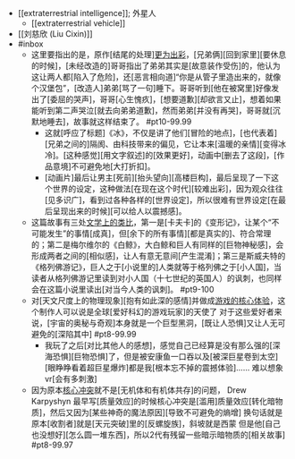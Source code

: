 - [[extraterrestrial intelligence]]; 外星人
    - [[extraterrestrial vehicle]]
- [[刘慈欣 (Liu Cixin)]]
- #inbox
    - 这里要指出的是，原作[结尾的处理][更为出彩](https://www.zhihu.com/question/459134092/answer/1888847553)，[兄弟俩][回到家里][要休息的时候]，[未经改造的]哥哥指出了弟弟其实是[故意装作受伤]的，他认为这让两人都[陷入了危险]，还[恶言相向道]“你是从管子里造出来的，就像个汉堡包”，[改造人]弟弟[骂了一句]睡下。哥哥听到[他在被窝里]好像发出了[委屈的哭声]，哥哥[心生愧疚]，[想要道歉][却欲言又止]，想着如果能听到第二声哭泣[就去向弟弟道歉]，然而弟弟[并没有再哭]，哥哥就[沉默地睡去]，故事就这样结束了。 #pt10-99.99
        - 这就[呼应了标题]《冰》，不仅是讲了他们[冒险的地点]，[也代表着][兄弟之间的]隔阂、由科技带来的偏见，它让本来[温暖的亲情][变得冰冷]。[这种感觉][用文字叙述]的[效果更好]，动画中[删去了这段]，[作品意境]不可避免地[大打折扣]。
        - [动画片]最后让男主[死前][抬头望向][高楼巨构]，最后呈现了一下这个世界的设定，这种做法[在现在这个时代][较难出彩]，因为观众往往[见多识广]，看到过各种各样的[世界设定]，所以很难有世界设定[在最后呈现出来的时候][可以给人以震撼感]。
    - 这篇故事有三处[文学上的类比](https://www.zhihu.com/question/459134092/answer/1886555955)，第一是[卡夫卡]的《变形记》，让某个“不可能发生”的事情[成真]，但[余下的所有事情][都是真实的]、符合常理的；第二是梅尔维尔的《白鲸》，大白鲸和巨人有同样的[巨物神秘感]，会形成两者之间的[相似感]，让人有意无意间[产生混淆]；第三是斯威夫特的《格列佛游记》，巨人之于[小说里的]人类就等于格列佛之于[小人国]，当读者从格列佛游记里读到对小人国（十七世纪的英国人）的讽刺，也同样会在这篇小说里读出[对当今人类的讽刺]。 #pt9-100
    - 对[天文尺度上的物理现象][抱有如此深的感情]并做成[游戏的核心体验](https://bbs.saraba1st.com/2b/thread-2020967-2-1.html)，这个制作人可以说是全球[爱好科幻的游戏玩家]的天使了
对于这些爱好者来说，[宇宙的奥秘与奇观]本身就是一个巨型黑洞，[既让人恐惧]又让人无可避免的[深陷其中] #pt8-99.99
        - 我玩了之后[对比其他人的感想]，感觉自己已经算是没有那么强的[深海恐惧][巨物恐惧]了，但是被安康鱼一口吞以及[被深巨星卷到太空][眼睁睁看着超巨星爆炸]都是我[根本忘不掉的震撼体验]…… 难以想象vr[会有多刺激]
    - 因为原本[核心冲突](https://bbs.saraba1st.com/2b/thread-2021292-2-1.html)就不是[无机体和有机体共存]的问题，
Drew Karpyshyn 最早写[质量效应]的时候核心冲突是[滥用]质量效应[转化暗物质]，然后又因为[某些神奇的魔法原因][导致不可避免的熵增]
换句话就是原本[收割者]就是[天元突破]里的[反螺旋族]，斜坡就是西蒙
但是他[自己也没想好][怎么圆一堆东西]，所以2代有残留一些暗示暗物质的[相关故事] #pt8-99.97
